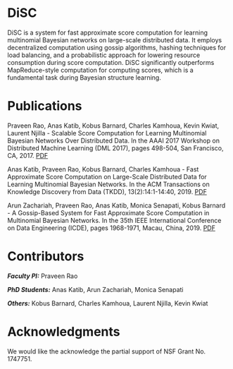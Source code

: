 # DiSC

DiSC is a system for fast approximate score computation for learning multinomial Bayesian networks on large-scale distributed data. It employs decentralized computation using gossip algorithms, hashing techniques for load balancing, and a probabilistic approach for lowering resource consumption during score computation. DiSC significantly outperforms MapReduce-style computation for computing scores, which is a fundamental task during Bayesian structure learning.

# Publications
Praveen Rao, Anas Katib, Kobus Barnard, Charles Kamhoua, Kevin Kwiat, Laurent Njilla - Scalable Score Computation for Learning Multinomial Bayesian Networks Over Distributed Data. In the AAAI 2017 Workshop on Distributed Machine Learning (DML 2017), pages 498-504, San Francisco, CA, 2017. [PDF](https://aaai.org/ocs/index.php/WS/AAAIW17/paper/view/15151/14706)

Anas Katib, Praveen Rao, Kobus Barnard, Charles Kamhoua - Fast Approximate Score Computation on Large-Scale Distributed Data for Learning Multinomial Bayesian Networks. In the ACM Transactions on Knowledge Discovery from Data (TKDD), 13(2):14:1-14:40, 2019. [PDF](https://drive.google.com/file/d/1KtGrBqs_rpt2N-gJy_MofpNv_hdymBCr/view?usp=sharing)

Arun Zachariah, Praveen Rao, Anas Katib, Monica Senapati, Kobus Barnard - A Gossip-Based System for Fast Approximate Score Computation in Multinomial Bayesian Networks. In the 35th IEEE International Conference on Data Engineering (ICDE), pages 1968-1971, Macau, China, 2019. [PDF](https://conferences.computer.org/icde/2019/pdfs/ICDE2019-21DqmQqM7YlfcW2ZceNbB3/4ZwlLuw855xdSCqAOdgjvU/4uoTWWH9aUYU7HTj38KqyJ.pdf)

# Contributors

***Faculty PI:*** Praveen Rao

***PhD Students:*** Anas Katib, Arun Zachariah, Monica Senapati

***Others:*** Kobus Barnard, Charles Kamhoua, Laurent Njilla, Kevin Kwiat

# Acknowledgments
We would like the acknowledge the partial support of NSF Grant No. 1747751.
